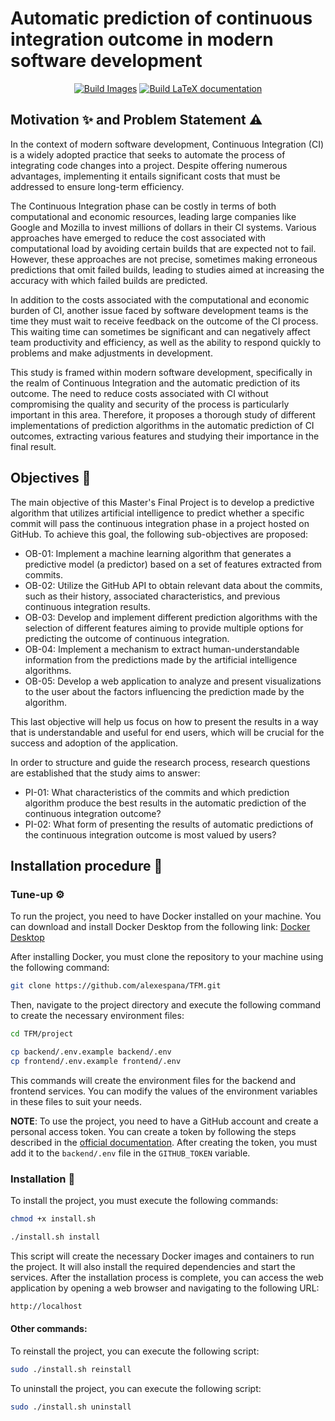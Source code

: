 # Automatic prediction of continuous integration outcome in modern software development

<p align="center">
<a href="https://github.com/alexespana/JAES24/actions/workflows/build.yml"><img src="https://github.com/alexespana/JAES24/actions/workflows/build.yml/badge.svg" alt="Build Images"></a>
<a href="https://github.com/alexespana/JAES24/actions/workflows/doc.yml"><img src="https://github.com/alexespana/JAES24/actions/workflows/doc.yml/badge.svg" alt="Build LaTeX documentation"></a>
</p>

## Motivation :sparkles: and Problem Statement :warning:
In the context of modern software development, Continuous Integration (CI) is a widely adopted practice that seeks to automate the process of integrating code changes into a project. Despite offering numerous advantages, implementing it entails significant costs that must be addressed to ensure long-term efficiency.

The Continuous Integration phase can be costly in terms of both computational and economic resources, leading large companies like Google and Mozilla to invest millions of dollars in their CI systems. Various approaches have emerged to reduce the cost associated with computational load by avoiding certain builds that are expected not to fail. However, these approaches are not precise, sometimes making erroneous predictions that omit failed builds, leading to studies aimed at increasing the accuracy with which failed builds are predicted.

In addition to the costs associated with the computational and economic burden of CI, another issue faced by software development teams is the time they must wait to receive feedback on the outcome of the CI process. This waiting time can sometimes be significant and can negatively affect team productivity and efficiency, as well as the ability to respond quickly to problems and make adjustments in development.

This study is framed within modern software development, specifically in the realm of Continuous Integration and the automatic prediction of its outcome. The need to reduce costs associated with CI without compromising the quality and security of the process is particularly important in this area. Therefore, it proposes a thorough study of different implementations of prediction algorithms in the automatic prediction of CI outcomes, extracting various features and studying their importance in the final result.

## Objectives :dart:
The main objective of this Master's Final Project is to develop a predictive algorithm that utilizes artificial intelligence to predict whether a specific commit will pass the continuous integration phase in a project hosted on GitHub. To achieve this goal, the following sub-objectives are proposed:

- OB-01: Implement a machine learning algorithm that generates a predictive model (a predictor) based on a set of features extracted from commits.
- OB-02: Utilize the GitHub API to obtain relevant data about the commits, such as their history, associated characteristics, and previous continuous integration results.
- OB-03: Develop and implement different prediction algorithms with the selection of different features aiming to provide multiple options for predicting the outcome of continuous integration.
- OB-04: Implement a mechanism to extract human-understandable information from the predictions made by the artificial intelligence algorithms.
- OB-05: Develop a web application to analyze and present visualizations to the user about the factors influencing the prediction made by the algorithm.

This last objective will help us focus on how to present the results in a way that is understandable and useful for end users, which will be crucial for the success and adoption of the application.

In order to structure and guide the research process, research questions are established that the study aims to answer:

- PI-01: What characteristics of the commits and which prediction algorithm produce the best results in the automatic prediction of the continuous integration outcome?
- PI-02: What form of presenting the results of automatic predictions of the continuous integration outcome is most valued by users?

## Installation procedure :wrench:
### Tune-up :gear:
To run the project, you need to have Docker installed on your machine. You can download and install Docker Desktop from the following link: [Docker Desktop](https://www.docker.com/products/docker-desktop)

After installing Docker, you must clone the repository to your machine using the following command:

```bash
git clone https://github.com/alexespana/TFM.git
```

Then, navigate to the project directory and execute the following command to create the necessary environment files:

```bash
cd TFM/project
```

```bash
cp backend/.env.example backend/.env
cp frontend/.env.example frontend/.env
```
This commands will create the environment files for the backend and frontend services. You can modify the values of the environment variables in these files to suit your needs.

__NOTE__: To use the project, you need to have a GitHub account and create a personal access token. You can create a token by following the steps described in the [official documentation](https://docs.github.com/en/github/authenticating-to-github/creating-a-personal-access-token). After creating the token, you must add it to the `backend/.env` file in the `GITHUB_TOKEN` variable.


### Installation :hammer:
To install the project, you must execute the following commands:

```bash
chmod +x install.sh
```

```bash
./install.sh install
```

This script will create the necessary Docker images and containers to run the project. It will also install the required dependencies and start the services. After the installation process is complete, you can access the web application by opening a web browser and navigating to the following URL:

```bash
http://localhost
```

#### Other commands:
To reinstall the project, you can execute the following script:

```bash
sudo ./install.sh reinstall
```

To uninstall the project, you can execute the following script:

```bash
sudo ./install.sh uninstall
```
